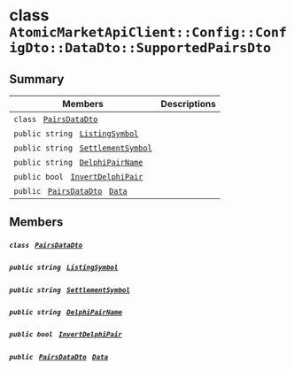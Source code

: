# class `AtomicMarketApiClient::Config::ConfigDto::DataDto::SupportedPairsDto` 

## Summary

 Members                                | Descriptions                                
----------------------------------------|---------------------------------------------
`class ` [`PairsDataDto`](.github/workflows/documentation/md/AtomicMarketApiClient--Config--ConfigDto--DataDto--SupportedPairsDto--PairsDataDto.md#class_atomic_market_api_client_1_1_config_1_1_config_dto_1_1_data_dto_1_1_supported_pairs_dto_1_1_pairs_data_dto)        | 
`public string ` [`ListingSymbol`](#class_atomic_market_api_client_1_1_config_1_1_config_dto_1_1_data_dto_1_1_supported_pairs_dto_1a2ab8232a6a9dcb4f37cfad099aa2bebf) | 
`public string ` [`SettlementSymbol`](#class_atomic_market_api_client_1_1_config_1_1_config_dto_1_1_data_dto_1_1_supported_pairs_dto_1abcbf4e36d15f0992a9c05923fa5307fa) | 
`public string ` [`DelphiPairName`](#class_atomic_market_api_client_1_1_config_1_1_config_dto_1_1_data_dto_1_1_supported_pairs_dto_1a5781e9a4dfabe36a95f50b1853df80be) | 
`public bool ` [`InvertDelphiPair`](#class_atomic_market_api_client_1_1_config_1_1_config_dto_1_1_data_dto_1_1_supported_pairs_dto_1a01642a452aa8312e0df75ccbd1007418) | 
`public ` [`PairsDataDto`](.github/workflows/documentation/md/AtomicMarketApiClient--Config--ConfigDto--DataDto--SupportedPairsDto--PairsDataDto.md#class_atomic_market_api_client_1_1_config_1_1_config_dto_1_1_data_dto_1_1_supported_pairs_dto_1_1_pairs_data_dto)` ` [`Data`](#class_atomic_market_api_client_1_1_config_1_1_config_dto_1_1_data_dto_1_1_supported_pairs_dto_1a3329cf6b14c86be3a4090c0bc30914e5) | 

## Members

##### `class ` [`PairsDataDto`](.github/workflows/documentation/md/AtomicMarketApiClient--Config--ConfigDto--DataDto--SupportedPairsDto--PairsDataDto.md#class_atomic_market_api_client_1_1_config_1_1_config_dto_1_1_data_dto_1_1_supported_pairs_dto_1_1_pairs_data_dto) 

##### `public string ` [`ListingSymbol`](#class_atomic_market_api_client_1_1_config_1_1_config_dto_1_1_data_dto_1_1_supported_pairs_dto_1a2ab8232a6a9dcb4f37cfad099aa2bebf) 

##### `public string ` [`SettlementSymbol`](#class_atomic_market_api_client_1_1_config_1_1_config_dto_1_1_data_dto_1_1_supported_pairs_dto_1abcbf4e36d15f0992a9c05923fa5307fa) 

##### `public string ` [`DelphiPairName`](#class_atomic_market_api_client_1_1_config_1_1_config_dto_1_1_data_dto_1_1_supported_pairs_dto_1a5781e9a4dfabe36a95f50b1853df80be) 

##### `public bool ` [`InvertDelphiPair`](#class_atomic_market_api_client_1_1_config_1_1_config_dto_1_1_data_dto_1_1_supported_pairs_dto_1a01642a452aa8312e0df75ccbd1007418) 

##### `public ` [`PairsDataDto`](.github/workflows/documentation/md/AtomicMarketApiClient--Config--ConfigDto--DataDto--SupportedPairsDto--PairsDataDto.md#class_atomic_market_api_client_1_1_config_1_1_config_dto_1_1_data_dto_1_1_supported_pairs_dto_1_1_pairs_data_dto)` ` [`Data`](#class_atomic_market_api_client_1_1_config_1_1_config_dto_1_1_data_dto_1_1_supported_pairs_dto_1a3329cf6b14c86be3a4090c0bc30914e5) 

